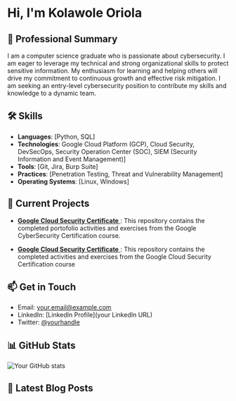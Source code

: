 # Hi, I'm Kolawole Oriola

## 🚀 Professional Summary
I am a computer science graduate who is passionate about cybersecurity. I am eager to leverage my technical and strong organizational skills to protect sensitive information. My enthusiasm for learning and helping others will drive my commitment to continuous growth and effective risk mitigation. I am seeking an entry-level cybersecurity position to contribute my skills and knowledge to a dynamic team.

## 🛠 Skills
- **Languages**: [Python, SQL]
- **Technologies**: Google Cloud Platform (GCP), Cloud Security, DevSecOps, Security Operation Center (SOC), SIEM (Security Information and Event Management)]
- **Tools**: [Git, Jira, Burp Suite]
- **Practices**: [Penetration Testing, Threat and Vulnerability Management]
- **Operating Systems**: [Linux, Windows]

## 💼 Current Projects
- [**Google Cloud Security Certificate** ](https://github.com/oriolakolawole/Google-Cybersecurity-Certificate.git): This repository contains the completed portofolio activities and exercises from the Google CyberSecurity Certification course.

- [**Google Cloud Security Certificate** ](https://github.com/oriolakolawole/Google-Cloud-Security-Certificate.git): This repository contains the completed activities and exercises from the Google Cloud Security Certification course


## 📫 Get in Touch
- Email: your.email@example.com
- LinkedIn: [LinkedIn Profile](your LinkedIn URL)
- Twitter: [@yourhandle](https://twitter.com/yourhandle)

## 📊 GitHub Stats
![Your GitHub stats](https://github-readme-stats.vercel.app/api?username=yourusername&show_icons=true&theme=radical)

## 📝 Latest Blog Posts
<!-- BLOG-POST-LIST:START -->
<!-- BLOG-POST-LIST:END -->


